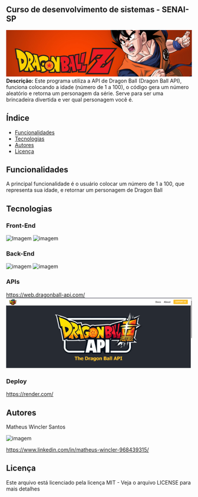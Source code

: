 ## Curso de desenvolvimento de sistemas - SENAI-SP
![imagem](static/img/titulo-readme.png)
**Descrição:**
Este programa utiliza a API de Dragon Ball (Dragon Ball API), funciona colocando a idade (número de 1 a 100), o código gera um número aleatório e retorna um personagem da série. Serve para ser uma brincadeira divertida e ver qual personagem você é.
## Índice

* [Funcionalidades](#Funcionalidades)
* [Tecnologias](#Tecnologias)
* [Autores](#Autores)
* [Licença](#Licença)

## Funcionalidades
A principal funcionalidade é o usuário colocar um número de 1 a 100, que representa sua idade, e retornar um personagem de Dragon Ball

## Tecnologias
### Front-End
![Imagem](https://img.shields.io/badge/HTML-%23E34F26.svg?logo=html5&logoColor=white)
![imagem](https://img.shields.io/badge/CSS-1572B6?logo=css3&logoColor=fff)

### Back-End
![imagem](https://img.shields.io/badge/Python-3776AB?logo=python&logoColor=fff)
![imagem](https://img.shields.io/badge/Flask-000?logo=flask&logoColor=fff)

### APIs
https://web.dragonball-api.com/
![API do Dragon Ball](static/img/dragon%20ball%20api.png)

### Deploy
https://render.com/

## Autores
Matheus Wincler Santos

![imagem](https://custom-icon-badges.demolab.com/badge/LinkedIn-0A66C2?logo=linkedin-white&logoColor=fff)

https://www.linkedin.com/in/matheus-wincler-968439315/

## Licença
Este arquivo está licenciado pela licença MIT - Veja o arquivo LICENSE para mais detalhes
